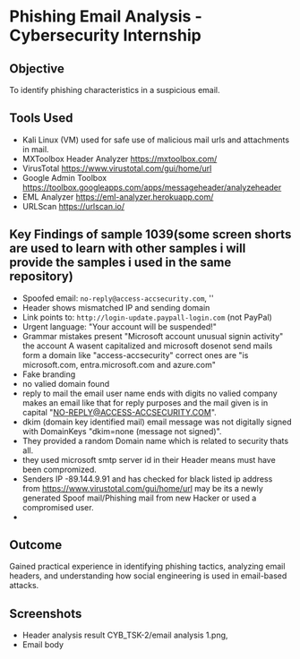 # Phishing Email Analysis - Cybersecurity Internship

## Objective
To identify phishing characteristics in a suspicious email.

## Tools Used
- Kali Linux (VM) used for safe use of malicious mail urls and attachments in mail.
- MXToolbox Header Analyzer https://mxtoolbox.com/
- VirusTotal https://www.virustotal.com/gui/home/url
- Google Admin Toolbox https://toolbox.googleapps.com/apps/messageheader/analyzeheader
- EML Analyzer https://eml-analyzer.herokuapp.com/
- URLScan https://urlscan.io/

## Key Findings of sample 1039(some screen shorts are used to learn with other samples i will provide the samples i used in the same repository)
- Spoofed email: `no-reply@access-accsecurity.com`, ''
- Header shows mismatched IP and sending domain
- Link points to: `http://login-update.paypall-login.com` (not PayPal)
- Urgent language: "Your account will be suspended!"
- Grammar mistakes present "Microsoft account unusual signin activity" the account A wasent capitalized and microsoft dosenot send mails form a domain like "access-accsecurity" correct ones are "is microsoft.com, entra.microsoft.com and azure.com"
- Fake branding
- no valied domain found
- reply to mail the email user name ends with digits no valied company makes an email like that for reply purposes and the mail given is in capital "NO-REPLY@ACCESS-ACCSECURITY.COM".
- dkim (domain key identified mail) email message was not digitally signed with DomainKeys "dkim=none (message not signed)".
- They provided a random Domain name which is related to security thats all.
- they used microsoft smtp server id in their Header means must have been compromized.
- Senders IP -89.144.9.91 and has checked for black listed ip address from https://www.virustotal.com/gui/home/url may be its a newly generated Spoof mail/Phishing mail from new Hacker or used a compromised user.
- 

## Outcome
Gained practical experience in identifying phishing tactics, analyzing email headers, and understanding how social engineering is used in email-based attacks.

## Screenshots
- Header analysis result CYB_TSK-2/email analysis 1.png, 
- Email body
